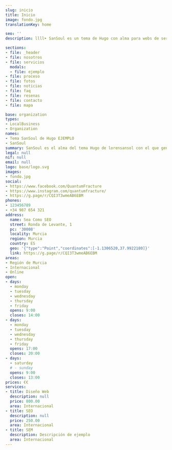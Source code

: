 ```yaml
---
slug: inicio
title: Inicio
image: fondo.jpg
translationKey: home

seo: ''
description: llll➤ SanSoul es un tema de Hugo con alma para webs de servicios ✅ por lorensansol ☎️ 123 456 789.

sections:
- file: _header
- file: nosotros
- file: servicios
  modals:
  - file: ejemplo
- file: proceso
- file: fotos
- file: noticias
- file: faq
- file: resenas
- file: contacto
- file: mapa

base: organization
types:
- LocalBusiness
- Organization
names:
- Tema SanSoul de Hugo EJEMPLO
- SanSoul
summary: SanSoul es el alma del tema Hugo de lorensansol con el que generar sitios web estáticos, puedes copiarlo y usarlo como quieras
legal: null
nif: null
email: null
logo: base/logo.svg
images:
- fondo.jpg
social:
- https://www.facebook.com/QuantumFracture
- https://www.instagram.com/quantumfracture/
- https://g.page/r/CQI3T3wmeAB6EBM
phones:
- 123456789
- +34 987 654 321
address:
  name: Sea Como SEO
  street: Ronda de Levante, 1
  pc: '30008'
  locality: Murcia
  region: Murcia
  country: ES
  geo: '{"type":"Point","coordinates":[-1.1306520,37.9922180]}'
  link: https://g.page/r/CQI3T3wmeAB6EBM
areas:
- Región de Murcia
- Internacional
- Online
open:
- days:
  - monday
  - tuesday
  - wednesday
  - thursday
  - friday
  opens: 9:00
  closes: 14:00
- days:
  - monday
  - tuesday
  - wednesday
  - thursday
  - friday
  opens: 17:00
  closes: 20:00
- days:
  - saturday
  # - sunday
  opens: 9:00
  closes: 13:00
prices: €€
services:
- title: Diseño Web
  description: null
  price: 800.00
  area: Internacional
- title: SEO
  description: null
  price: 250.00
  area: Internacional
- title: SEM
  description: Descripción de ejemplo
  area: Internacional
---
```


